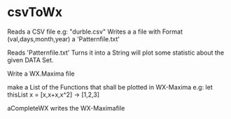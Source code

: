 # csvToWx

Reads a CSV file e.g: "durble.csv"
Writes a a file with Format (val,days,month,year) a 'Patternfile.txt'

Reads 'Patternfile.txt'
Turns it into a String will plot some statistic about the given DATA Set.

Write a WX.Maxima file

make a List of the Functions that shall be plotted in WX-Maxima
e.g: let thisList x = [x,x+x,x^2]
     ->               [1,2,3]
 
 aCompleteWX writes the WX-Maximafile
